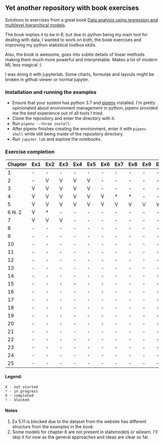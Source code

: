 ## Yet another repository with book exercises

Solutions to exercises from a great book [Data analysis using regression and multilevel hierarchical models](http://www.stat.columbia.edu/~gelman/arm/). 

The book implies it to be in R, but due to python being my main tool for dealing with data, I wanted to work on both, the book exercises and improving my python statistical toolbox skills.

Also, the book is awesome, goes into subtle details of linear methods making them much more powerful and interpretable. Makes a lot of modern ML less magical :)

I was doing it with jupyterlab. Some charts, formulae and layouts might be broken in github viewer or normal jupyter.


### Installation and running the examples

* Ensure that your system has python 3.7 and [pipenv](https://github.com/pypa/pipenv) installed. I'm pretty opinionated about environment management in python, pipenv provided me the best experience out of all tools I tried.
* Clone the repository and enter the directory with it.
* Run `pipenv --three install`.
* After pipenv finishes creating the environment, enter it with `pipenv shell` while still being inside of the repository directory.
* Run `jupyter lab` and explore the notebooks.


### Exercise completion

| Chapter | Ex1  | Ex2  | Ex3  | Ex4  | Ex5  | Ex6  | Ex7  | Ex8  | Ex9  | Ex10 | Ex11 |
| ------- | ---- | ---- | ---- | ---- | ---- | ---- | ---- | ---- | ---- | ---- | ---- |
| 1       |    - |    - |    - |    - |    - |    - |    - |    - |    - |    - |    - |
| 2       |    - |    V |    V |    V |    V |    - |    - |    - |    - |    - |    - |
| 3       |    V |    V |    V |    V |    V |    - |    - |    - |    - |    - |    - |
| 4       |    V |    V |    V |    V |    V |    V |    * |    * |    - |    - |    - |
| 5       |    V |    V |    V |    V |    V |    V |    V |    V |    V |    V |    ! |
| 6 N. 2  |    V |    * |    - |    - |    - |    - |    - |    - |    - |    - |    - |
| 7       |    V |    V |    V |    - |    - |    - |    - |    - |    - |    - |    - |
| 8       |    - |    - |    - |    - |    - |    - |    - |    - |    - |    - |    - |
| 9       |    - |    - |    - |    - |    - |    - |    - |    - |    - |    - |    - |
| 10      |    - |    - |    - |    - |    - |    - |    - |    - |    - |    - |    - |
| 11      |    - |    - |    - |    - |    - |    - |    - |    - |    - |    - |    - |
| 12      |    - |    - |    - |    - |    - |    - |    - |    - |    - |    - |    - |
| 13      |    - |    - |    - |    - |    - |    - |    - |    - |    - |    - |    - |
| 14      |    - |    - |    - |    - |    - |    - |    - |    - |    - |    - |    - |
| 15      |    - |    - |    - |    - |    - |    - |    - |    - |    - |    - |    - |
| 16      |    - |    - |    - |    - |    - |    - |    - |    - |    - |    - |    - |
| 17      |    - |    - |    - |    - |    - |    - |    - |    - |    - |    - |    - |
| 18      |    - |    - |    - |    - |    - |    - |    - |    - |    - |    - |    - |
| 19      |    - |    - |    - |    - |    - |    - |    - |    - |    - |    - |    - |
| 20      |    - |    - |    - |    - |    - |    - |    - |    - |    - |    - |    - |
| 21      |    - |    - |    - |    - |    - |    - |    - |    - |    - |    - |    - |
| 22      |    - |    - |    - |    - |    - |    - |    - |    - |    - |    - |    - |
| 23      |    - |    - |    - |    - |    - |    - |    - |    - |    - |    - |    - |
| 24      |    - |    - |    - |    - |    - |    - |    - |    - |    - |    - |    - |
| 25      |    - |    - |    - |    - |    - |    - |    - |    - |    - |    - |    - |

#### Legend: 

```
X - not started
* - in progress
V - completed
! - blocked
```

#### Notes

1. Ex 5.11 is blocked due to the dataset from the website has different structure from the examples in the book.
2. Some models for chapter 6 are not present in statsmodels or sklearn. I'll skip it for now as the general approaches and ideas are clear so far.
